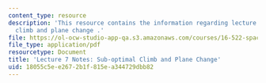 ```yaml
---
content_type: resource
description: 'This resource contains the information regarding lecture 7 Notes: sub-optimal
  climb and plane change .'
file: https://ol-ocw-studio-app-qa.s3.amazonaws.com/courses/16-522-space-propulsion-spring-2015/18055c5ee2672b1f815ea344729dbb82_MIT16_522S15_Lecture7.pdf
file_type: application/pdf
resourcetype: Document
title: 'Lecture 7 Notes: Sub-optimal Climb and Plane Change'
uid: 18055c5e-e267-2b1f-815e-a344729dbb82
---
```

